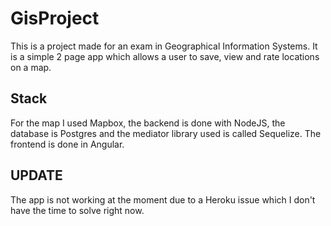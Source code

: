 # GisProject

This is a project made for an exam in Geographical Information Systems. It is a simple 2 page app which allows a user to save, view and rate locations on a map.

## Stack

For the map I used Mapbox, the backend is done with NodeJS, the database is Postgres and the mediator library used is called Sequelize.
The frontend is done in Angular.

## UPDATE

The app is not working at the moment due to a Heroku issue which I don't have the time to solve right now.
